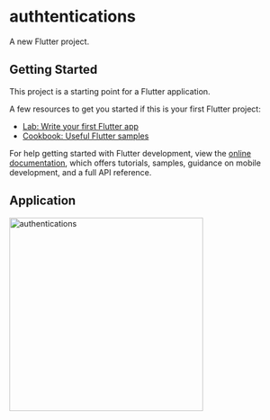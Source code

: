 # authtentications

A new Flutter project.

## Getting Started

This project is a starting point for a Flutter application.

A few resources to get you started if this is your first Flutter project:

- [Lab: Write your first Flutter app](https://docs.flutter.dev/get-started/codelab)
- [Cookbook: Useful Flutter samples](https://docs.flutter.dev/cookbook)

For help getting started with Flutter development, view the
[online documentation](https://docs.flutter.dev/), which offers tutorials,
samples, guidance on mobile development, and a full API reference.

## Application

<img width="344" alt="authentications" src="https://github.com/user-attachments/assets/edd24816-d09e-4b67-a634-c02b5de3ce92">


